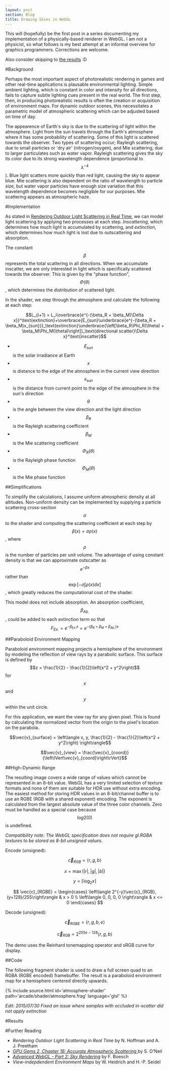```yaml
---
layout: post
section: Blog
title: Drawing Skies in WebGL
---
```

This will (hopefully) be the first post in a series documenting my implementation of a physically-based renderer in WebGL.  I am not a physicist, so what follows is my best attempt at an informal overview for graphics programmers.  Corrections are welcome.

Also consider skipping to [the results]({{page.url}}#results) :D

#Background

Perhaps the most important aspect of photorealistic rendering in games and other real-time applications is plausable environmental lighting.  Simple ambient lighting, which is constant in color and intensity for all directions, fails to capture subtle lighting cues present in the real world.  The first step, then, in producing photorealistic results is often the creation or acquisition of environment maps.  For dynamic outdoor scenes, this necessitates a parametric model of atmospheric scattering which can be adjusted based on time of day.

The appearence of Earth's sky is due to the scattering of light within the atmosphere.  Light from the sun travels through the Earth's atmosphere where it has some probability of scattering.  Some of this light is scattered towards the observer.  Two types of scattering occur; Rayleigh scattering, due to small particles or 'dry air' (nitrogen/oxygen), and Mie scattering, due to larger particulates such as water vapor.  Rayleigh scattering gives the sky its color due to its strong wavelength dependence (proportional to $$\lambda^{-4}$$).  Blue light scatters more quickly than red light, causing the sky to appear blue.  Mie scattering is also dependent on the ratio of wavelength to particle size, but water vapor particles have enough size variation that this wavelength dependence becomes negligible for our purposes.  Mie scattering appears as atmospheric haze.

<!--continue-->

#Implementation

As stated in <a href='#ref-hoffman-preetham'>Rendering Outdoor Light Scattering in Real Time</a>, we can model light scattering by applying two processes at each step.  *Inscattering*, which determines how much light is accumulated by scattering, and *extinction*, which determines how much light is lost due to outscattering and absorption.

The constant $$\beta$$ represents the total scattering in all directions.  When we accumulate inscatter, we are only interested in light which is specifically scattered towards the observer.  This is given by the "phase function", $$\Phi(\theta)$$, which determines the distribution of scattered light.

In the shader, we step through the atmosphere and calculate the following at each step:

$$L_{i+1} = L_i\overbrace{e^{-(\beta_R + \beta_M)\Delta x}}^\text{extinction}+\overbrace{E_{sun}\underbrace{e^{-(\beta_R + \beta_M)x_{sun}}}_\text{extinction}\underbrace{\left[\beta_R\Phi_R(\theta) + \beta_M\Phi_M(\theta)\right]}_\text{directional scatter}\Delta x}^\text{inscatter}$$

* $$E_{sun}$$ is the solar irradiance at Earth
* $$x$$ is distance to the edge of the atmosphere in the current view direction
* $$x_{sun}$$ is the distance from current point to the edge of the atmosphere in the sun's direction
* $$\theta$$ is the angle between the view direction and the light direction
* $$\beta_R$$ is the Rayleigh scattering coefficient
* $$\beta_M$$ is the Mie scattering coefficient
* $$\Phi_R(\theta)$$ is the Rayleigh phase function
* $$\Phi_M(\theta)$$ is the Mie phase function

##Simplifications

To simplify the calculations, I assume uniform atmospheric density at all altitudes.  Non-uniform density can be implemented by supplying a particle scattering cross-section $$\sigma$$ to the shader and computing the scattering coefficient at each step by $$\beta(x) = \sigma\rho(x)$$, where $$\rho$$ is the number of particles per unit volume.  The advantage of using constant density is that we can approximate outscatter as $$e^{-\beta x}$$ rather than $$\exp\left[-\sigma\int\rho(x)dx\right]$$, which greatly reduces the computational cost of the shader.

This model does not include absorption.  An absorption coefficient, $$\beta_{Ab.}$$, could be added to each extinction term so that $$F_{Ex.}=e^{-\beta_{Ex.}x}=e^{-(\beta_R + \beta_M + \beta_{Ab.})x}$$

##Paraboloid Environment Mapping

Paraboloid environment mapping projects a hemisphere of the environment by modeling the reflection of view rays by a parabolic surface.  This surface is defined by $$z = \frac{1}{2} - \frac{1}{2}\left(x^2 + y^2\right)$$ for $$x$$ and $$y$$ within the unit circle.

For this application, we want the view ray for any given pixel.  This is found by calculating the normalized vector from the origin to the pixel's location on the parabola.

$$\vec{v}_{surface} = \left\langle x, y, \frac{1}{2} - \frac{1}{2}\left(x^2 + y^2\right) \right\rangle$$

$$\vec{v}_{view} = \frac{\vec{v}_{coord}}{\left\lVert\vec{v}_{coord}\right\rVert}$$

##High-Dynamic Range

The resulting image covers a wide range of values which cannot be represented in an 8-bit value.  WebGL has a very limited selection of texture formats and none of them are suitable for HDR use without extra encoding.  The easiest method for storing HDR values in an 8-bit/channel buffer is to use an RGBE (RGB with a shared exponent) encoding.  The exponent is calculated from the largest absolute value of the three color channels.  Zero must be handled as a special case because $$log2(0)$$ is undefined.

*Compatibility note: The WebGL specification does not require gl.RGBA textures to be stored as 8-bit unsigned values.*

Encode (unsigned):

$$\vec{c}_{RGB} = \left\langle r, g, b \right\rangle$$

$$x = \max\left(|r|, |g|, |b|\right)$$

$$y = \left\lceil\log_2{x}\right\rceil$$

$$
\vec{c}_{RGBE} = \begin{cases}
	\left\langle 2^{-y}\vec{c}_{RGB}, (y+128)/255\right\rangle & x > 0 \\
	\left\langle 0, 0, 0, 0 \right\rangle & x <= 0
\end{cases}
$$

Decode (unsigned):

$$\vec{c}_{RGBE} = \left\langle r, g, b, e \right\rangle$$

$$\vec{c}_{RGB} = 2^{255e - 128}\left\langle r, g, b \right\rangle$$

The demo uses the Reinhard tonemapping operator and sRGB curve for display.

##Code

The following fragment shader is used to draw a full screen quad to an RGBA (RGBE encoded) framebuffer.  The result is a paraboloid environment map for a hemisphere centered directly upwards.

{% include source.html id='atmosphere-shader' path='arcade/shader/atmosphere.frag' language='glsl' %}

*Edit: 2015/07/30 Fixed an issue where samples with occluded in-scatter did not apply extinction*

#Results

<div id='atmosphere-demo'></div>
<script>
	require(['arcade/demo/atmosphere'], function(init) {
		init('atmosphere-demo');
	});
</script>

#Further Reading

* <span id='ref-hoffman-preetham'>*Rendering Outdoor Light Scattering in Real Time* by N. Hoffman and A. J. Preetham</span>
* <span id='ref-oneil'>*<a href='https://developer.nvidia.com/gpugems/GPUGems2/gpugems2_chapter16.html'>GPU Gems 2, Chapter 16: Accurate Atmospheric Scattering
</a>* by S. O'Neil<br/></span>
* <span id='ref-boesch'>*<a href='http://codeflow.org/entries/2011/apr/13/advanced-webgl-part-2-sky-rendering/'>Advanced WebGL - Part 2: Sky Rendering</a>*</span> by F. Boesch
* <span id='ref-heidrich-seidel'>*View-indepdendent Environment Maps* by W. Heidrich and H.-P. Seidel</span>

